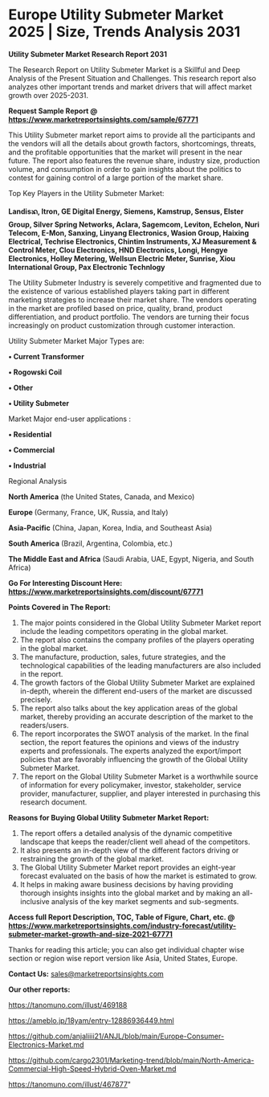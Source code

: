 # Europe Utility Submeter Market 2025 | Size, Trends Analysis 2031

<strong>Utility Submeter Market Research Report 2031</strong>

The Research Report on Utility Submeter Market is a Skillful and Deep Analysis of the Present Situation and Challenges. This research report also analyzes other important trends and market drivers that will affect market growth over 2025-2031.

<strong>Request Sample Report @ <a href=https://www.marketreportsinsights.com/sample/67771>https://www.marketreportsinsights.com/sample/67771</a></strong>

This Utility Submeter market report aims to provide all the participants and the vendors will all the details about growth factors, shortcomings, threats, and the profitable opportunities that the market will present in the near future. The report also features the revenue share, industry size, production volume, and consumption in order to gain insights about the politics to contest for gaining control of a large portion of the market share.

Top Key Players in the Utility Submeter Market:

<strong>Landisᬪ, Itron, GE Digital Energy, Siemens, Kamstrup, Sensus, Elster Group, Silver Spring Networks, Aclara, Sagemcom, Leviton, Echelon, Nuri Telecom, E-Mon, Sanxing, Linyang Electronics, Wasion Group, Haixing Electrical, Techrise Electronics, Chintim Instruments, XJ Measurement & Control Meter, Clou Electronics, HND Electronics, Longi, Hengye Electronics, Holley Metering, Wellsun Electric Meter, Sunrise, Xiou International Group, Pax Electronic Technlogy</strong>

The Utility Submeter Industry is severely competitive and fragmented due to the existence of various established players taking part in different marketing strategies to increase their market share. The vendors operating in the market are profiled based on price, quality, brand, product differentiation, and product portfolio. The vendors are turning their focus increasingly on product customization through customer interaction.

Utility Submeter Market Major Types are:

<strong>• Current Transformer

• Rogowski Coil

• Other

• Utility Submeter</strong>

Market Major end-user applications :

<strong>• Residential

• Commercial

• Industrial</strong>

Regional Analysis

</u><strong><b>North America</b></strong> (the United States, Canada, and Mexico)

<strong><b>Europe </b></strong>(Germany, France, UK, Russia, and Italy)

<strong><b>Asia-Pacific</b></strong> (China, Japan, Korea, India, and Southeast Asia)

<strong><b>South America</b></strong> (Brazil, Argentina, Colombia, etc.)

<strong><b>The Middle East and Africa</b></strong> (Saudi Arabia, UAE, Egypt, Nigeria, and South Africa)

<strong>Go For Interesting Discount Here: <a href=https://www.marketreportsinsights.com/discount/67771>https://www.marketreportsinsights.com/discount/67771</a></strong>

<strong>Points Covered in The Report:</strong>
<ol>
  <li>The major points considered in the Global Utility Submeter Market report include the leading competitors operating in the global market.</li>
  <li>The report also contains the company profiles of the players operating in the global market.</li>
  <li>The manufacture, production, sales, future strategies, and the technological capabilities of the leading manufacturers are also included in the report.</li>
  <li>The growth factors of the Global Utility Submeter Market are explained in-depth, wherein the different end-users of the market are discussed precisely.</li>
  <li>The report also talks about the key application areas of the global market, thereby providing an accurate description of the market to the readers/users.</li>
  <li>The report incorporates the SWOT analysis of the market. In the final section, the report features the opinions and views of the industry experts and professionals. The experts analyzed the export/import policies that are favorably influencing the growth of the Global Utility Submeter Market.</li>
  <li>The report on the Global Utility Submeter Market is a worthwhile source of information for every policymaker, investor, stakeholder, service provider, manufacturer, supplier, and player interested in purchasing this research document.</li>
</ol>
<strong>Reasons for Buying Global Utility Submeter Market Report:</strong>

<ol>
  <li>The report offers a detailed analysis of the dynamic competitive landscape that keeps the reader/client well ahead of the competitors.</li>
  <li>It also presents an in-depth view of the different factors driving or restraining the growth of the global market.</li>
  <li>The Global Utility Submeter Market report provides an eight-year forecast evaluated on the basis of how the market is estimated to grow.</li>
  <li>It helps in making aware business decisions by having providing thorough insights insights into the global market and by making an all-inclusive analysis of the key market segments and sub-segments.</li>
</ol>
<strong>Access full Report Description, TOC, Table of Figure, Chart, etc. @ <a href=https://www.marketreportsinsights.com/industry-forecast/utility-submeter-market-growth-and-size-2021-67771>https://www.marketreportsinsights.com/industry-forecast/utility-submeter-market-growth-and-size-2021-67771</a></strong>


Thanks for reading this article; you can also get individual chapter wise section or region wise report version like Asia, United States, Europe.

<strong>Contact Us:</strong>
sales@marketreportsinsights.com

<strong>Our other reports:</strong>

<a href=https://tanomuno.com/illust/469188>https://tanomuno.com/illust/469188</a>

<a href=https://ameblo.jp/18yam/entry-12886936449.html>https://ameblo.jp/18yam/entry-12886936449.html</a>

<a href=https://github.com/anjaliiii21/ANJL/blob/main/Europe-Consumer-Electronics-Market.md>https://github.com/anjaliiii21/ANJL/blob/main/Europe-Consumer-Electronics-Market.md</a>

<a href=https://github.com/cargo2301/Marketing-trend/blob/main/North-America-Commercial-High-Speed-Hybrid-Oven-Market.md>https://github.com/cargo2301/Marketing-trend/blob/main/North-America-Commercial-High-Speed-Hybrid-Oven-Market.md</a>

<a href=https://tanomuno.com/illust/467877>https://tanomuno.com/illust/467877</a>"

